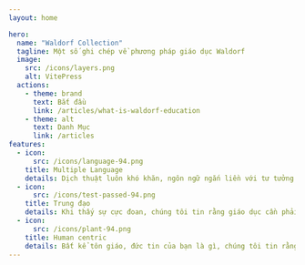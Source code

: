 ```yaml
---
layout: home

hero:
  name: "Waldorf Collection"
  tagline: Một số ghi chép về phương pháp giáo dục Waldorf
  image:
    src: /icons/layers.png
    alt: VitePress
  actions:
    - theme: brand
      text: Bắt đầu
      link: /articles/what-is-waldorf-education
    - theme: alt
      text: Danh Mục
      link: /articles
features:
  - icon:
      src: /icons/language-94.png
    title: Multiple Language
    details: Dịch thuật luôn khó khăn, ngôn ngữ ngắn liền với tư tưởng của một dân tộc, một quốc gia. Việt dịch là không hoàn hảo, vậy chúng tôi xin để lại văn bản gốc để đọc giả tự mình nghiệm lấy nếu có thể.
  - icon:
      src: /icons/test-passed-94.png
    title: Trung đạo
    details: Khi thấy sự cực đoan, chúng tôi tin rằng giáo dục cần phải trung đạo, không quá cứng nhắc, không quá lỏng lẻo. Sự giáo dục đúng giống như đi trên chỉ mảnh, không thể quá chặt, cũng không thể quá lỏng. Thiếu một chút, thừa một chút đều không tốt.
  - icon:
      src: /icons/plant-94.png
    title: Human centric
    details: Bất kể tôn giáo, đức tin của bạn là gì, chúng tôi tin rằng, trong giáo dục con người thì con người phải là trung tâm.
---
```

<style lang="css">
:root {
  --vp-home-hero-name-color: transparent;
  --vp-home-hero-name-background: -webkit-linear-gradient(120deg, #bd34fe 30%, #41d1ff);

  --vp-home-hero-image-background-image: linear-gradient(-45deg, #bd34fe 50%, #47caff 50%);
  --vp-home-hero-image-filter: blur(44px);
}

@media (min-width: 640px) {
  :root {
    --vp-home-hero-image-filter: blur(56px);
  }
}

@media (min-width: 960px) {
  :root {
    --vp-home-hero-image-filter: blur(68px);
  }
}
</style>
